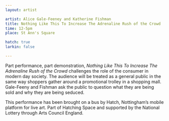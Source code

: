 ```yaml
---
layout: artist

artist: Alice Gale-Feeney and Katherine Fishman
title: Nothing Like This To Increase The Adrenaline Rush of the Crowd 
time: 12-5pm
place: St Ann's Square

hatch: true
larkin: false

---
```


Part performance, part demonstration, *Nothing Like This To Increase The Adrenaline Rush of the Crowd* challenges the role of the consumer in modern day society. The audience will be treated as a general public in the same way shoppers gather around a promotional trolley in a shopping mall. Gale-Feeny and Fishman ask the public to question what they are being sold and why they are being seduced.     

This performance has been brought on a bus by Hatch, Nottingham’s mobile platform for live art. Part of Hatching Space and supported by the National Lottery through Arts Council England.